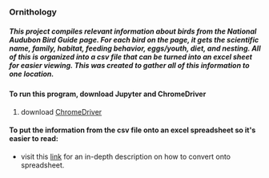### Ornithology
##### This project compiles relevant information about birds from the National Audubon Bird Guide page. For each bird on the page, it gets the scientific name, family, habitat, feeding behavior, eggs/youth, diet, and nesting. All of this is organized into a csv file that can be turned into an excel sheet for easier viewing. This was created to gather all of this information to one location.

#### To run this program, download Jupyter and ChromeDriver
1. download [ChromeDriver](https://chromedriver.chromium.org/)

#### To put the information from the csv file onto an excel spreadsheet so it's easier to read:
* visit this [link](https://knowledgebase.constantcontact.com/articles/KnowledgeBase/6269-convert-a-text-file-to-an-excel-file?lang=en_US) for an in-depth description on how to convert onto spreadsheet.
  
